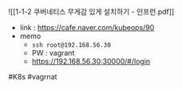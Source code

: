 ![[1-1-2 쿠버네티스 무게감 있게 설치하기 - 인프런.pdf]]

* link : https://cafe.naver.com/kubeops/90
* memo
	* `ssh root@192.168.56.30` 
	* PW : vagrant
	* https://192.168.56.30:30000/#/login

#K8s #vagrnat
